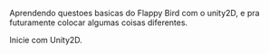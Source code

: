 Aprendendo questoes basicas do Flappy Bird com o unity2D, e pra futuramente colocar algumas coisas diferentes.

Inicie com Unity2D.
